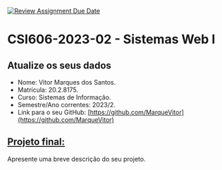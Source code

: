 [![Review Assignment Due Date](https://classroom.github.com/assets/deadline-readme-button-24ddc0f5d75046c5622901739e7c5dd533143b0c8e959d652212380cedb1ea36.svg)](https://classroom.github.com/a/OP3aNSDP)
# **CSI606-2023-02 - Sistemas Web I**

## Atualize os seus dados

- Nome: Vitor Marques dos Santos.
- Matrícula: 20.2.8175.
- Curso: Sistemas de Informação.
- Semestre/Ano correntes: 2023/2.
- Link para o seu GitHub: [https://github.com/MarqueVitor](https://github.com/MarqueVitor)

## [Projeto final:](./Projeto/README.md)

Apresente uma breve descrição do seu projeto.

